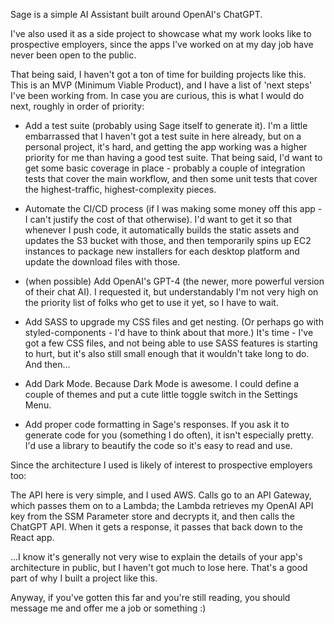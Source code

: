 Sage is a simple AI Assistant built around OpenAI's ChatGPT.

I've also used it as a side project to showcase what my work looks like to prospective employers, since the apps I've worked on at my day job have never been open to the public.

That being said, I haven't got a ton of time for building projects like this. This is an MVP (Minimum Viable Product), and I have a list of 'next steps' I've been working from. In case you are curious, this is what I would do next, roughly in order of priority:

- Add a test suite (probably using Sage itself to generate it). I'm a little embarrassed that I haven't got a test suite in here already, but on a personal project, it's hard, and getting the app working was a higher priority for me than having a good test suite. That being said, I'd want to get some basic coverage in place - probably a couple of integration tests that cover the main workflow, and then some unit tests that cover the highest-traffic, highest-complexity pieces.

- Automate the CI/CD process (if I was making some money off this app - I can't justify the cost of that otherwise). I'd want to get it so that whenever I push code, it automatically builds the static assets and updates the S3 bucket with those, and then temporarily spins up EC2 instances to package new installers for each desktop platform and update the download files with those.

- (when possible) Add OpenAI's GPT-4 (the newer, more powerful version of their chat AI). I requested it, but understandably I'm not very high on the priority list of folks who get to use it yet, so I have to wait.

- Add SASS to upgrade my CSS files and get nesting. (Or perhaps go with styled-components - I'd have to think about that more.) It's time - I've got a few CSS files, and not being able to use SASS features is starting to hurt, but it's also still small enough that it wouldn't take long to do. And then...

- Add Dark Mode. Because Dark Mode is awesome. I could define a couple of themes and put a cute little toggle switch in the Settings Menu.

- Add proper code formatting in Sage's responses. If you ask it to generate code for you (something I do often), it isn't especially pretty. I'd use a library to beautify the code so it's easy to read and use.

Since the architecture I used is likely of interest to prospective employers too:

The API here is very simple, and I used AWS. Calls go to an API Gateway, which passes them on to a Lambda; the Lambda retrieves my OpenAI API key from the SSM Parameter store and decrypts it, and then calls the ChatGPT API. When it gets a response, it passes that back down to the React app.

...I know it's generally not very wise to explain the details of your app's architecture in public, but I haven't got much to lose here. That's a good part of why I built a project like this.

Anyway, if you've gotten this far and you're still reading, you should message me and offer me a job or something :)